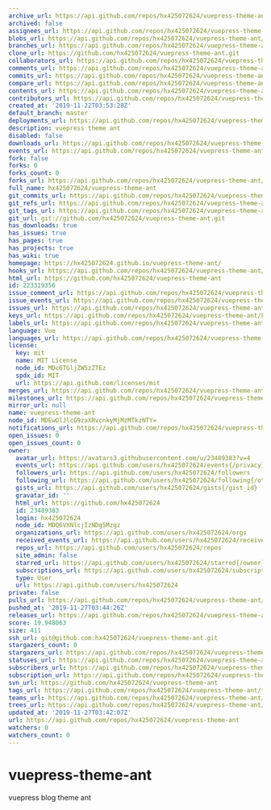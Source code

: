```yaml
---
archive_url: https://api.github.com/repos/hx425072624/vuepress-theme-ant/{archive_format}{/ref}
archived: false
assignees_url: https://api.github.com/repos/hx425072624/vuepress-theme-ant/assignees{/user}
blobs_url: https://api.github.com/repos/hx425072624/vuepress-theme-ant/git/blobs{/sha}
branches_url: https://api.github.com/repos/hx425072624/vuepress-theme-ant/branches{/branch}
clone_url: https://github.com/hx425072624/vuepress-theme-ant.git
collaborators_url: https://api.github.com/repos/hx425072624/vuepress-theme-ant/collaborators{/collaborator}
comments_url: https://api.github.com/repos/hx425072624/vuepress-theme-ant/comments{/number}
commits_url: https://api.github.com/repos/hx425072624/vuepress-theme-ant/commits{/sha}
compare_url: https://api.github.com/repos/hx425072624/vuepress-theme-ant/compare/{base}...{head}
contents_url: https://api.github.com/repos/hx425072624/vuepress-theme-ant/contents/{+path}
contributors_url: https://api.github.com/repos/hx425072624/vuepress-theme-ant/contributors
created_at: '2019-11-22T03:53:28Z'
default_branch: master
deployments_url: https://api.github.com/repos/hx425072624/vuepress-theme-ant/deployments
description: vuepress theme ant
disabled: false
downloads_url: https://api.github.com/repos/hx425072624/vuepress-theme-ant/downloads
events_url: https://api.github.com/repos/hx425072624/vuepress-theme-ant/events
fork: false
forks: 0
forks_count: 0
forks_url: https://api.github.com/repos/hx425072624/vuepress-theme-ant/forks
full_name: hx425072624/vuepress-theme-ant
git_commits_url: https://api.github.com/repos/hx425072624/vuepress-theme-ant/git/commits{/sha}
git_refs_url: https://api.github.com/repos/hx425072624/vuepress-theme-ant/git/refs{/sha}
git_tags_url: https://api.github.com/repos/hx425072624/vuepress-theme-ant/git/tags{/sha}
git_url: git://github.com/hx425072624/vuepress-theme-ant.git
has_downloads: true
has_issues: true
has_pages: true
has_projects: true
has_wiki: true
homepage: https://hx425072624.github.io/vuepress-theme-ant/
hooks_url: https://api.github.com/repos/hx425072624/vuepress-theme-ant/hooks
html_url: https://github.com/hx425072624/vuepress-theme-ant
id: 223319356
issue_comment_url: https://api.github.com/repos/hx425072624/vuepress-theme-ant/issues/comments{/number}
issue_events_url: https://api.github.com/repos/hx425072624/vuepress-theme-ant/issues/events{/number}
issues_url: https://api.github.com/repos/hx425072624/vuepress-theme-ant/issues{/number}
keys_url: https://api.github.com/repos/hx425072624/vuepress-theme-ant/keys{/key_id}
labels_url: https://api.github.com/repos/hx425072624/vuepress-theme-ant/labels{/name}
language: Vue
languages_url: https://api.github.com/repos/hx425072624/vuepress-theme-ant/languages
license:
  key: mit
  name: MIT License
  node_id: MDc6TGljZW5zZTEz
  spdx_id: MIT
  url: https://api.github.com/licenses/mit
merges_url: https://api.github.com/repos/hx425072624/vuepress-theme-ant/merges
milestones_url: https://api.github.com/repos/hx425072624/vuepress-theme-ant/milestones{/number}
mirror_url: null
name: vuepress-theme-ant
node_id: MDEwOlJlcG9zaXRvcnkyMjMzMTkzNTY=
notifications_url: https://api.github.com/repos/hx425072624/vuepress-theme-ant/notifications{?since,all,participating}
open_issues: 0
open_issues_count: 0
owner:
  avatar_url: https://avatars3.githubusercontent.com/u/23489383?v=4
  events_url: https://api.github.com/users/hx425072624/events{/privacy}
  followers_url: https://api.github.com/users/hx425072624/followers
  following_url: https://api.github.com/users/hx425072624/following{/other_user}
  gists_url: https://api.github.com/users/hx425072624/gists{/gist_id}
  gravatar_id: ''
  html_url: https://github.com/hx425072624
  id: 23489383
  login: hx425072624
  node_id: MDQ6VXNlcjIzNDg5Mzgz
  organizations_url: https://api.github.com/users/hx425072624/orgs
  received_events_url: https://api.github.com/users/hx425072624/received_events
  repos_url: https://api.github.com/users/hx425072624/repos
  site_admin: false
  starred_url: https://api.github.com/users/hx425072624/starred{/owner}{/repo}
  subscriptions_url: https://api.github.com/users/hx425072624/subscriptions
  type: User
  url: https://api.github.com/users/hx425072624
private: false
pulls_url: https://api.github.com/repos/hx425072624/vuepress-theme-ant/pulls{/number}
pushed_at: '2019-11-27T03:44:26Z'
releases_url: https://api.github.com/repos/hx425072624/vuepress-theme-ant/releases{/id}
score: 19.948063
size: 411
ssh_url: git@github.com:hx425072624/vuepress-theme-ant.git
stargazers_count: 0
stargazers_url: https://api.github.com/repos/hx425072624/vuepress-theme-ant/stargazers
statuses_url: https://api.github.com/repos/hx425072624/vuepress-theme-ant/statuses/{sha}
subscribers_url: https://api.github.com/repos/hx425072624/vuepress-theme-ant/subscribers
subscription_url: https://api.github.com/repos/hx425072624/vuepress-theme-ant/subscription
svn_url: https://github.com/hx425072624/vuepress-theme-ant
tags_url: https://api.github.com/repos/hx425072624/vuepress-theme-ant/tags
teams_url: https://api.github.com/repos/hx425072624/vuepress-theme-ant/teams
trees_url: https://api.github.com/repos/hx425072624/vuepress-theme-ant/git/trees{/sha}
updated_at: '2019-11-27T03:42:07Z'
url: https://api.github.com/repos/hx425072624/vuepress-theme-ant
watchers: 0
watchers_count: 0
---
```


# vuepress-theme-ant
vuepress blog theme ant

